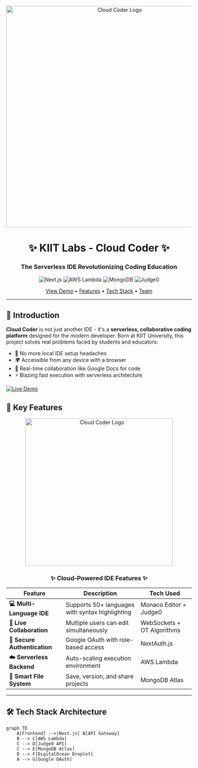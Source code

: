 <p align="center">
  <img src="https://user-images.githubusercontent.com/65200532/167247511-5b9af914-9c6e-4a3d-8b7e-e0f5c9b4b8e0.svg" width="600" alt="Cloud Coder Logo">
</p>

<h1 align="center">✨ KIIT Labs - Cloud Coder ✨</h1>
<h3 align="center">The Serverless IDE Revolutionizing Coding Education</h3>

<p align="center">
  <img src="https://img.shields.io/badge/Next.js-14.2.3-000000?style=for-the-badge&logo=nextdotjs" alt="Next.js">
  <img src="https://img.shields.io/badge/AWS_Lambda-FF9900?style=for-the-badge&logo=amazonaws&logoColor=white" alt="AWS Lambda">
  <img src="https://img.shields.io/badge/MongoDB-47A248?style=for-the-badge&logo=mongodb&logoColor=white" alt="MongoDB">
  <img src="https://img.shields.io/badge/Judge0-5C2D91?style=for-the-badge&logo=codeigniter&logoColor=white" alt="Judge0">
</p>

<div align="center">
  <a href="#demo">View Demo</a> •
  <a href="#features">Features</a> •
  <a href="#tech-stack">Tech Stack</a> •
  <a href="#team">Team</a>
</div>

---

## 🌟 **Introduction**
**Cloud Coder** is not just another IDE - it's a **serverless, collaborative coding platform** designed for the modern developer. Born at KIIT University, this project solves real problems faced by students and educators:

- 🚫 No more local IDE setup headaches
- 🌍 Accessible from any device with a browser
- 👥 Real-time collaboration like Google Docs for code
- ⚡ Blazing fast execution with serverless architecture

[![Live Demo](https://img.shields.io/badge/🌐-Live_Demo-000000?style=for-the-badge&logo=vercel&logoColor=red)](https://www.abhishekbishwas.com.np/)

## 🚀 **Key Features**

<div align="center">
  <img src="https://img.icons8.com/clouds/800/000000/code.png" width="400" alt="Cloud Coder Logo">
  <h3>✨ Cloud-Powered IDE Features ✨</h3>
</div>

| Feature | Description | Tech Used |
|---------|------------|-----------|
| **💻 Multi-Language IDE** | Supports 50+ languages with syntax highlighting | Monaco Editor + Judge0 |
| **👥 Live Collaboration** | Multiple users can edit simultaneously | WebSockets + OT Algorithms |
| **🔐 Secure Authentication** | Google OAuth with role-based access | NextAuth.js |
| **☁️ Serverless Backend** | Auto-scaling execution environment | AWS Lambda |
| **📁 Smart File System** | Save, version, and share projects | MongoDB Atlas |

---

## 🛠️ **Tech Stack Architecture**

```mermaid
graph TD
    A[Frontend] -->|Next.js| B[API Gateway]
    B --> C[AWS Lambda]
    C --> D[Judge0 API]
    C --> E[MongoDB Atlas]
    D --> F[DigitalOcean Droplet]
    A --> G[Google OAuth]